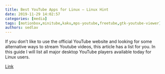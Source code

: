 ```yaml
---
title: Best YouTube Apps for Linux – Linux Hint
date: 2019-11-29 14:02:57
categories: [media]
tags: [motionbox,minitube,kaku,mps-youtube,freetube,gtk-youtube-viewer]
authors: sedlav
---
```


If you don’t like to use the official YouTube website and looking for some alternative ways to stream Youtube videos, this article has a list for you. In this guide I will list all major desktop YouTube players available today for Linux users.

[Link](https://linuxhint.com/best_youtube_apps_linux/)
